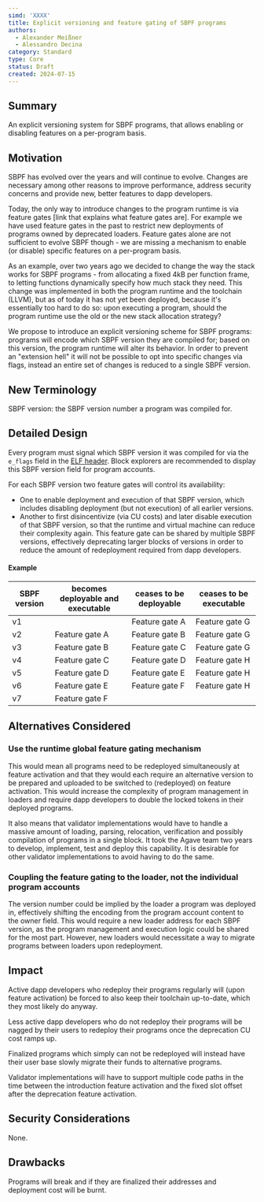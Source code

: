 ```yaml
---
simd: 'XXXX'
title: Explicit versioning and feature gating of SBPF programs
authors:
  - Alexander Meißner
  - Alessandro Decina
category: Standard
type: Core
status: Draft
created: 2024-07-15
---
```


## Summary

An explicit versioning system for SBPF programs, that allows enabling or disabling features on a per-program basis. 

## Motivation

SBPF has evolved over the years and will continue to evolve. Changes are necessary among other reasons to improve performance, address security concerns and provide new, better features to dapp developers. 

Today, the only way to introduce changes to the program runtime is via feature gates [link that explains what feature gates are]. For example we have used feature gates in the past to restrict new deployments of programs owned by deprecated loaders. Feature gates alone are not sufficient to evolve SBPF though - we are missing a mechanism to enable (or disable) specific features on a per-program basis. 

As an example, over two years ago we decided to change the way the stack works for SBPF programs - from allocating a fixed 4kB per function frame, to letting functions dynamically specify how much stack they need. This change was implemented in both the program runtime and the toolchain (LLVM), but as of today it has not yet been deployed, because it's essentially too hard to do so: upon executing a program, should the program runtime use the old or the new stack allocation strategy?

We propose to introduce an explicit versioning scheme for SBPF programs: programs will encode which SBPF version they are compiled for; based on this version, the program runtime will alter its behavior. In order to prevent an "extension hell" it will not be possible to opt into specific changes via flags, instead an entire set of changes is reduced to a single SBPF version.

## New Terminology

SBPF version: the SBPF version number a program was compiled for.

## Detailed Design

Every program must signal which SBPF version it was compiled for via the `e_flags` field in the [ELF header](https://refspecs.linuxfoundation.org/elf/gabi4+/ch4.eheader.html). Block explorers are recommended to display this SBPF version field for program accounts.

For each SBPF version two feature gates will control its availability:
- One to enable deployment and execution of that SBPF version, which includes disabling deployment (but not execution) of all earlier versions.
- Another to first disincentivize (via CU costs) and later disable execution of that SBPF version, so that the runtime and virtual machine can reduce their complexity again. This feature gate can be shared by multiple SBPF versions, effectively deprecating larger blocks of versions in order to reduce the amount of redeployment required from dapp developers.

#### Example
| SBPF version | becomes deployable and executable | ceases to be deployable | ceases to be executable |
| ------------ | --------------------------------- | ----------------------- | ----------------------- |
| v1           |                                   | Feature gate A          | Feature gate G          |
| v2           | Feature gate A                    | Feature gate B          | Feature gate G          |
| v3           | Feature gate B                    | Feature gate C          | Feature gate G          |
| v4           | Feature gate C                    | Feature gate D          | Feature gate H          |
| v5           | Feature gate D                    | Feature gate E          | Feature gate H          |
| v6           | Feature gate E                    | Feature gate F          | Feature gate H          |
| v7           | Feature gate F                    |                         |                         |

## Alternatives Considered

### Use the runtime global feature gating mechanism
This would mean all programs need to be redeployed simultaneously at feature activation and that they would each require an alternative version to be prepared and uploaded to be switched to (redeployed) on feature activation. This would increase the complexity of program management in loaders and require dapp developers to double the locked tokens in their deployed programs.

It also means that validator implementations would have to handle a massive amount of loading, parsing, relocation, verification and possibly compilation of programs in a single block. It took the Agave team two years to develop, implement, test and deploy this capability. It is desirable for other validator implementations to avoid having to do the same.

### Coupling the feature gating to the loader, not the individual program accounts
The version number could be implied by the loader a program was deployed in, effectively shifting the encoding from the program account content to the owner field. This would require a new loader address for each SBPF version, as the program management and execution logic could be shared for the most part. However, new loaders would necessitate a way to migrate programs between loaders upon redeployment.

## Impact

Active dapp developers who redeploy their programs regularly will (upon feature activation) be forced to also keep their toolchain up-to-date, which they most likely do anyway.

Less active dapp developers who do not redeploy their programs will be nagged by their users to redeploy their programs once the deprecation CU cost ramps up.

Finalized programs which simply can not be redeployed will instead have their user base slowly migrate their funds to alternative programs.

Validator implementations will have to support multiple code paths in the time between the introduction feature activation and the fixed slot offset after the deprecation feature activation.

## Security Considerations

None.

## Drawbacks

Programs will break and if they are finalized their addresses and deployment cost will be burnt.
